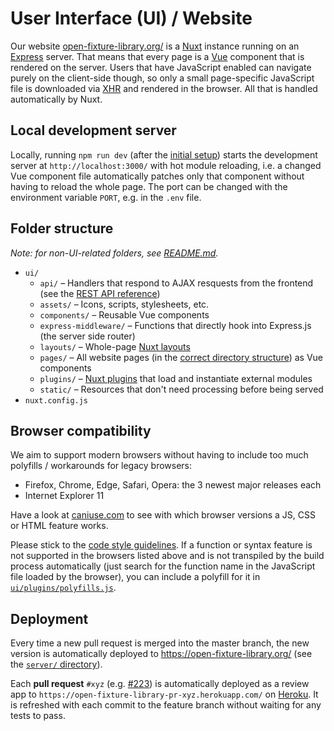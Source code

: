# User Interface (UI) / Website

Our website [open-fixture-library.org/](https://open-fixture-library.org/) is a [Nuxt](https://nuxtjs.org/) instance running on an [Express](https://expressjs.com/) server. That means that every page is a [Vue](https://vuejs.org/) component that is rendered on the server. Users that have JavaScript enabled can navigate purely on the client-side though, so only a small page-specific JavaScript file is downloaded via [XHR](https://developer.mozilla.org/en-US/docs/Web/API/XMLHttpRequest) and rendered in the browser. All that is handled automatically by Nuxt.


## Local development server

Locally, running `npm run dev` (after the [initial setup](README.md#local-installation)) starts the development server at `http://localhost:3000/` with hot module reloading, i.e. a changed Vue component file automatically patches only that component without having to reload the whole page. The port can be changed with the environment variable `PORT`, e.g. in the `.env` file.


## Folder structure

*Note: for non-UI-related folders, see [README.md](README.md).*

* `ui/`
  - `api/` – Handlers that respond to AJAX resquests from the frontend (see the [REST API reference](rest-api.md))
  - `assets/` – Icons, scripts, stylesheets, etc.
  - `components/` – Reusable Vue components
  - `express-middleware/` – Functions that directly hook into Express.js (the server side router)
  - `layouts/` – Whole-page [Nuxt layouts](https://nuxtjs.org/guide/views#layouts)
  - `pages/` – All website pages (in the [correct directory structure](https://nuxtjs.org/guide/routing)) as Vue components
  - `plugins/` – [Nuxt plugins](https://nuxtjs.org/guide/plugins) that load and instantiate external modules
  - `static/` – Resources that don't need processing before being served
* `nuxt.config.js`


## Browser compatibility

We aim to support modern browsers without having to include too much polyfills / workarounds for legacy browsers:

- Firefox, Chrome, Edge, Safari, Opera: the 3 newest major releases each
- Internet Explorer 11

Have a look at [caniuse.com](https://caniuse.com) to see with which browser versions a JS, CSS or HTML feature works.

Please stick to the [code style guidelines](CONTRIBUTING.md#code-style). If a function or syntax feature is not supported in the browsers listed above and is not transpiled by the build process automatically (just search for the function name in the JavaScript file loaded by the browser), you can include a polyfill for it in [`ui/plugins/polyfills.js`](../ui/plugins/polyfills.js).


## Deployment

Every time a new pull request is merged into the master branch, the new version is automatically deployed to <https://open-fixture-library.org/> (see the [`server/` directory](../server/)).

Each **pull request** `#xyz` (e.g. [#223](https://github.com/OpenLightingProject/open-fixture-library/pull/223)) is automatically deployed as a review app to `https://open-fixture-library-pr-xyz.herokuapp.com/` on [Heroku](https://www.heroku.com/). It is refreshed with each commit to the feature branch without waiting for any tests to pass.
